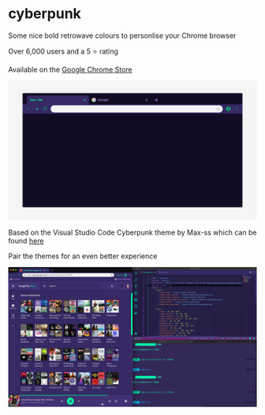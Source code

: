 # cyberpunk

Some nice bold retrowave colours to personlise your Chrome browser

Over 6,000 users and a 5 ⭐ rating

Available on the [Google Chrome Store](https://chrome.google.com/webstore/detail/cyberpunk/ekkfihjmcoeplagmladakeignpdaecmc "The Theme's Page in the Chrome Store")

![demo image](https://github.com/anpaopao/cyberpunk/blob/master/nicest_grab.png "theme demo")

Based on the Visual Studio Code Cyberpunk theme by Max-ss which can be found [here](https://marketplace.visualstudio.com/items?itemName=max-SS.cyberpunk "vscode store")

Pair the themes for an even better experience

![desktop screen capture](https://github.com/anpaopao/cyberpunk/blob/master/purple.png "desktop screen capture")